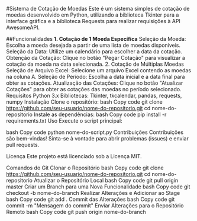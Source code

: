 #Sistema de Cotação de Moedas
Este é um sistema simples de cotação de moedas desenvolvido em Python, utilizando a biblioteca Tkinter para a interface gráfica e a biblioteca Requests para realizar requisições à API AwesomeAPI.

##Funcionalidades
**1. Cotação de 1 Moeda Específica**
Seleção da Moeda: Escolha a moeda desejada a partir de uma lista de moedas disponíveis.
Seleção da Data: Utilize um calendário para escolher a data da cotação.
Obtenção da Cotação: Clique no botão "Pegar Cotação" para visualizar a cotação da moeda na data selecionada.
2. Cotação de Múltiplas Moedas
Seleção de Arquivo Excel: Selecione um arquivo Excel contendo as moedas na coluna A.
Seleção de Período: Escolha a data inicial e a data final para obter as cotações.
Atualização das Cotações: Clique no botão "Atualizar Cotações" para obter as cotações das moedas no período selecionado.
Requisitos
Python 3.x
Bibliotecas: Tkinter, tkcalendar, pandas, requests, numpy
Instalação
Clone o repositório:
bash
Copy code
git clone https://github.com/seu-usuario/nome-do-repositorio.git
cd nome-do-repositorio
Instale as dependências:
bash
Copy code
pip install -r requirements.txt
Uso
Execute o script principal:

bash
Copy code
python nome-do-script.py
Contribuições
Contribuições são bem-vindas! Sinta-se à vontade para abrir problemas (issues) e enviar pull requests.

Licença
Este projeto está licenciado sob a Licença MIT.

Comandos do Git
Clonar o Repositório
bash
Copy code
git clone https://github.com/seu-usuario/nome-do-repositorio.git
cd nome-do-repositorio
Atualizar o Repositório Local
bash
Copy code
git pull origin master
Criar um Branch para uma Nova Funcionalidade
bash
Copy code
git checkout -b nome-do-branch
Realizar Alterações e Adicionar ao Stage
bash
Copy code
git add .
Commit das Alterações
bash
Copy code
git commit -m "Mensagem do commit"
Enviar Alterações para o Repositório Remoto
bash
Copy code
git push origin nome-do-branch
